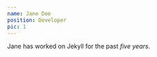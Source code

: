 ```yaml
---
name: Jane Doe
position: Developer
pic: 1
---
```

Jane has worked on Jekyll for the past *five years*.
